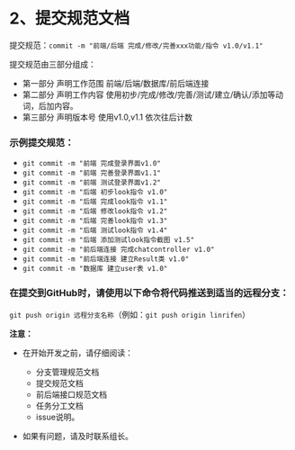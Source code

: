 # 2、提交规范文档

提交规范：`commit -m "前端/后端 完成/修改/完善xxx功能/指令 v1.0/v1.1"`

提交规范由三部分组成：
- 第一部分 声明工作范围 前端/后端/数据库/前后端连接
- 第二部分 声明工作内容 使用初步/完成/修改/完善/测试/建立/确认/添加等动词，后加内容。
- 第三部分 声明版本号 使用v1.0,v1.1 依次往后计数


### 示例提交规范：
- `git commit -m "前端 完成登录界面v1.0"`
- `git commit -m "前端 完善登录界面v1.1"`
- `git commit -m "前端 测试登录界面v1.2"`
- `git commit -m "后端 初步look指令 v1.0"`
- `git commit -m "后端 完成look指令 v1.1"`
- `git commit -m "后端 修改look指令 v1.2"`
- `git commit -m "后端 完善look指令 v1.3"`
- `git commit -m "后端 测试look指令 v1.4"`
- `git commit -m "后端 添加测试look指令截图 v1.5"`
- `git commit -m "前后端连接 完成chatcontroller v1.0"`
- `git commit -m "前后端连接 建立Result类 v1.0"`
- `git commit -m "数据库 建立user表 v1.0"`

### 在提交到GitHub时，请使用以下命令将代码推送到适当的远程分支：
`git push origin 远程分支名称`（例如：`git push origin linrifen`）


**注意：**

- 在开始开发之前，请仔细阅读：
   - 分支管理规范文档
   - 提交规范文档
   - 前后端接口规范文档
   - 任务分工文档
   - issue说明。

- 如果有问题，请及时联系组长。

